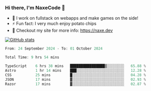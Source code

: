 ### Hi there, I'm NaxeCode 👋
- 🔭 I work on fullstack on webapps and make games on the side!
- ⚡ Fun fact: I very much enjoy potato chips
- 🔋 Checkout my site for more info: https://naxe.dev

[![GitHub stats](https://github-readme-stats.vercel.app/api?username=naxecode&theme=onedark)](https://naxe.dev)

<!--START_SECTION:waka-->

```csharp
From: 24 September 2024 - To: 01 October 2024

Total Time: 9 hrs 54 mins

TypeScript    6 hrs 38 mins   ████████████████▒░░░░░░░░   65.88 %
Astro         1 hr 14 mins    ███░░░░░░░░░░░░░░░░░░░░░░   12.28 %
CSS           25 mins         █░░░░░░░░░░░░░░░░░░░░░░░░   04.28 %
JSON          17 mins         ▓░░░░░░░░░░░░░░░░░░░░░░░░   02.93 %
Razor         17 mins         ▓░░░░░░░░░░░░░░░░░░░░░░░░   02.87 %
```

<!--END_SECTION:waka-->



<!--
**NaxeCode/NaxeCode** is a ✨ _special_ ✨ repository because its `README.md` (this file) appears on your GitHub profile.

Here are some ideas to get you started:

- 🔭 I’m currently working on Web apps for indie games!
- 🌱 I’m currently mastering C#
- 👯 I’m looking to collaborate on ...
- 🤔 I’m looking for help with ...
- 💬 Ask me about ...
- 📫 How to reach me: ...
- 😄 Pronouns: ...
- ⚡ Fun fact: I love chips
-->
